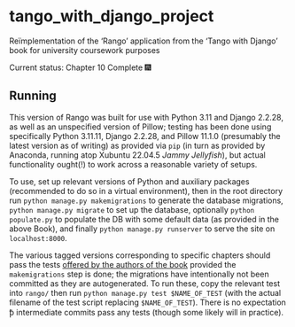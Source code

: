 # tango_with_django_project
Reïmplementation of the ‘Rango’ application from the ‘Tango with Django’ book for university coursework purposes

Current status: Chapter 10 Complete 🎆︎

## Running

This version of Rango was built for use with Python 3.11 and Django 2.2.28,
as well as an unspecified version of Pillow;
testing has been done using specifically Python 3.11.11, Django 2.2.28,
and Pillow 11.1.0 (presumably the latest version as of writing)
as provided via `pip`
(in turn as provided by Anaconda, running atop Xubuntu 22.04.5 *Jammy Jellyfish*),
but actual functionality ought(!) to work across a reasonable variety of setups.

To use,
set up relevant versions of Python and auxiliary packages
(recommended to do so in a virtual environment),
then in the root directory run
`python manage.py makemigrations`
to generate the database migrations,
`python manage.py migrate`
to set up the database,
optionally
`python populate.py`
to populate the DB with some default data
(as provided in the above Book),
and finally
`python manage.py runserver`
to serve the site on `localhost:8000`.

The various tagged versions corresponding to specific chapters
should pass the tests
[offered by the authors of the book](https://github.com/maxwelld90/tango_with_django_2_code/)
provided the `makemigrations` step is done;
the migrations have intentionally not been committed as they are autogenerated.
To run these, copy the relevant test into `rango/`
then run `python manage.py test $NAME_OF_TEST`
(with the actual filename of the test script replacing `$NAME_OF_TEST`).
There is no expectation ꝥ intermediate commits pass any tests
(though some likely will in practice).
